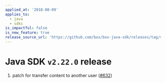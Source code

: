 ```yaml
---
applied_at: '2018-08-09'
applies_to:
  - java
  - sdks
is_impactful: false
is_new_feature: true
release_source_url: 'https://github.com/box/box-java-sdk/releases/tag/v2.22.0'
---
```


# Java SDK `v2.22.0` release

1. patch for transfer content to another user ([#632](https://github.com/box/box-java-sdk/pull/632))